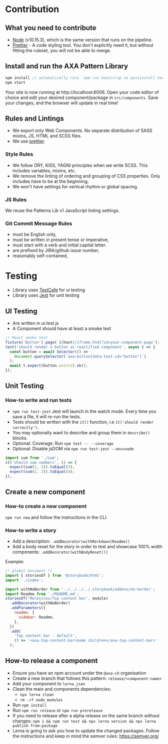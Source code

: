 # Contribution

## What you need to contribute

- [Node](https://nodejs.org/en/) (v10.15.3), which is the same version that runs on the pipeline.
- [Prettier](https://prettier.io/) - A code styling tool. You don't explicitly need it, but without fitting the ruleset, you will not be able to merge.

## Install and run the AXA Pattern Library

```js
npm install // automatically runs `npm run bootstrap as postinstall hook`
npm start
```

Your site is now running at http://localhost:6006.
Open your code editor of choice and edit your desired component/package in
`src/components`. Save your changes, and the browser will update in real time!

## Rules and Lintings

- We export only Web Components. No separate distribution of SASS mixins, JS, HTML and SCSS files.
- We use [prettier](https://prettier.io/).

### Style Rules

- We follow DRY, KISS, YAGNI principles when we write SCSS. This includes variables, mixins, etc.
- We remove the linting of ordering and grouping of CSS properties. Only includes have to be at the beginning.
- We won't have settings for vertical rhythm or global spacing.

### JS Rules

We reuse the Patterns Lib v1 JavaScript linting settings.

### Git Commit Message Rules

- must be English only,
- must be written in present tense or imperative,
- must start with a verb and initial capital letter.
- are prefixed by JIRA/github issue number,
- reasonably self-contained,

# Testing

- Library uses [TestCafe](https://devexpress.github.io/testcafe/) for ui testing
- Library uses [Jest](https://jestjs.io/) for unit testing

## UI Testing

- Are written in ui.test.js
- A Component should have at least a smoke test

```js
// React smoke test
fixture('Button').page(`${host}/iframe.html?id=your-component-page`);
test('should render a button as reactified component', async t => {
  const button = await Selector(() =>
    document.querySelector(`axa-button[data-test-id="button"]`)
  );
  await t.expect(button.exists).ok();
});
```

## Unit Testing

### How-to write and run tests

- `npm run test-jest` Jest will launch in the watch mode. Every time you save a file, it will re-run the tests.
- Tests should be written with the `it()` function, i.e `it('should render correctly')`.
- You may optionally want to describe and group them in `describe()` blocks.
- Optional: Coverage: Run `npm test -- --coverage`
- Optional: Disable jsDOM via `npm run test-jest --env=node`

```js
import sum from './sum';
it('should sum numbers', () => {
  expect(sum(1, 2)).toEqual(3);
  expect(sum(2, 2)).toEqual(4);
});
```

## Create a new component

### How-to create a new component

`npm run new` and follow the instructions in the CLI.

### How-to write a story

- Add a description: `.addDecorator(withMarkdown(Readme))`
- Add a body reset for the story in order to test and showcase 100% width components: `.addDecorator(withBodyReset())`

Example:

```js
/* global document */
import { storiesOf } from '@storybook/html';
import './index';

import withNoBorder from '../../../../.storybook/addons/no-border';
import Readme from './README.md';
storiesOf('Molecules/Top content bar', module)
  .addDecorator(withNoBorder)
  .addParameters({
    readme: {
      sidebar: Readme,
    },
  })
  .add(
    'Top content bar - default',
    () => '<axa-top-content-bar>Some children</axa-top-content-bar>'
  );
```

## How-to release a component

- Ensure you have an npm account under the `@axa-ch` organisation
- Create a new branch that follows this pattern: `release/<component-name>`
- Add your component to `lerna.json`
- Clean the main and components dependencies:
  - `npx lerna clean`
  - `rm -rf node_modules`
- Run `npm install`
- Run `npm run release` or `npm run prerelease`
- If you need to release after a alpha release on the same branch without changes: `npm i && npm run test && npx lerna version && npx lerna publish from-package`
- Lerna is going to ask you how to update the changed packages. Follow the instructions and keep in mind the semver rules: https://semver.org/
